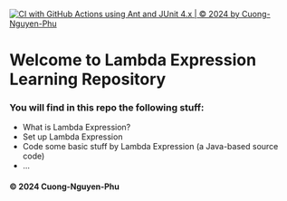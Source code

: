 [![CI with GitHub Actions using Ant and JUnit 4.x | © 2024 by Cuong-Nguyen-Phu](https://github.com/CuongNP284/LambdaExpressionLearning/actions/workflows/ci-with-ant.yml/badge.svg)](https://github.com/CuongNP284/LambdaExpressionLearning/actions/workflows/ci-with-ant.yml)

# Welcome to Lambda Expression Learning Repository 
### You will find in this repo the following stuff:
* What is Lambda Expression? 
* Set up Lambda Expression
* Code some basic stuff by Lambda Expression (a Java-based source code)
* ...


#### © 2024 Cuong-Nguyen-Phu
